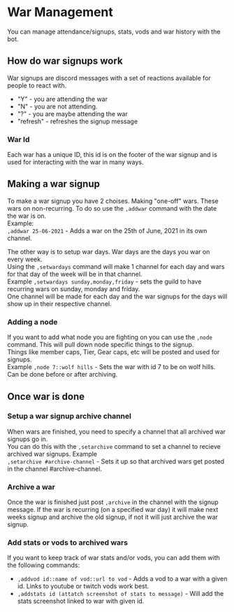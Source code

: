 # War Management
You can manage attendance/signups, stats, vods and war history with the bot.

## How do war signups work
War signups are discord messages with a set of reactions available for people to react with.
- "Y" - you are attending the war
- "N" - you are not attending.
- "?" - you are maybe attending the war
- "refresh" - refreshes the signup message
### War Id
Each war has a unique ID, this id is on the footer of the war signup and is used for interacting with the war in many ways.


## Making a war signup
To make a war signup you have 2 choises. Making "one-off" wars. These wars on non-recurring. To do so use the `,addwar` 
command with the date the war is on.  
Example:  
`,addwar 25-06-2021` - Adds a war on the 25th of June, 2021 in its own channel.

The other way is to setup war days. War days are the days you war on every week.  
Using the `,setwardays` command will make 1 channel for each day and wars for that day of the week will be in that channel.  
Example
`,setwardays sunday,monday,friday` - sets the guild to have recurring wars on sunday, monday and friday.  
One channel will be made for each day and the war signups for the days will show up in their respective channel.  

### Adding a node
If you want to add what node you are fighting on you can use the `,node` command. This will pull down node specific things to the signup.  
Things like member caps, Tier, Gear caps, etc will be posted and used for signups.  
Example
`,node 7::wolf hills` - Sets the war with id 7 to be on wolf hills. Can be done before or after archiving.


## Once war is done
### Setup a war signup archive channel
When wars are finished, you need to specify a channel that all archived war signups go in.  
You can do this with the `,setarchive` command to set a channel to recieve archived war signups.
Example  
`,setarchive #archive-channel` - Sets it up so that archived wars get posted in the channel #archive-channel.  

### Archive a war
Once the war is finished just post `,archive` in the channel with the signup message. If the war is recurring (on a specified war day)
it will make next weeks signup and archive the old signup, if not it will just archive the war signup.  

### Add stats or vods to archived wars
If you want to keep track of war stats and/or vods, you can add them with the following commands:  
- `,addvod id::name of vod::url to vod` - Adds a vod to a war with a given id. Links to youtube or twitch vods work best.
- `,addstats id (attatch screenshot of stats to message)` - Will add the stats screenshot linked to war with given id.
